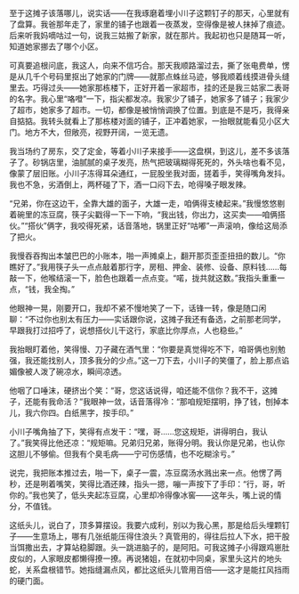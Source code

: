 至于这摊子该落哪儿，说实话——在我琢磨着埋小川子这颗钉子的那天，心里就有了盘算。我爸那年走了，家里的铺子也跟着一夜蒸发，空得像是被人抹掉了痕迹。后来听我妈嘀咕过一句，说我三姑搬了新家，就在那片。我起初也只是随耳一听，知道她家挪去了哪个小区。

可真要追根问底，我这人，向来不信巧合。那天我顺路溜过去，撕了张电费单，愣是从几千个号码里抠出了她家的门牌——就那点蛛丝马迹，够我顺着线摸进骨头缝里去。巧得过头——她家那栋楼下，正好开着一家超市，挂的还是我三姑家二表哥的名字。我心里“咯噔”一下，指尖都发凉。我家少了铺子，她家多了铺子；我家少了超市，她家多了超市。一切，都像是被悄悄调换了位置。到底是不是巧，我得亲自掂掂。我转头就看上了那栋楼对面的铺子，正冲着她家，一抬眼就能看见小区大门。地方不大，但敞亮，视野开阔，一览无遗。

我当场约了房东，交了定金，等着小川子来接手——这盘棋，到这儿，差不多该落子了。砂锅店里，油腻腻的桌子发亮，热气把玻璃糊得死死的，外头啥也看不见，像蒙了层旧账。小川子冻得耳朵通红，一屁股坐我对面，搓着手，笑得嘴角发抖。我也不急，劣酒倒上，两杯碰了下，酒一口闷下去，呛得嗓子眼发辣。

“兄弟，你在这边干，全靠大雄的面子，大雄一走，咱俩得支棱起来。”我慢悠悠剔着碗里的冻豆腐，筷子尖戳得一下一下响，“我出钱，你出力，这买卖——咱俩搭伙。”“搭伙”俩字，我咬得死紧，话音落地，锅里正好“咕嘟”一声滚响，像给这局添了把火。

我慢吞吞掏出本皱巴巴的小账本，啪一声摊桌上，翻开那页歪歪扭扭的数儿。“你瞧好了。”我用筷子头一点点敲着那行字，房租、押金、装修、设备、原料钱……每敲一下，他喉结滚一下，脸色也跟着一点点变。“喏，拢共就这数。”我指头重重一点，“钱，我全掏。”

他眼神一晃，刚要开口，我却不紧不慢地笑了一下，话锋一转，像是随口闲聊：“不过你也别太有压力——实话跟你说，这摊子我还有备选，之前那老同学，早跟我打过招呼了，说想搭伙儿干这行，家底比你厚点，人也稳些。”

我抬眼盯着他，笑得慢、刀子藏在酒气里：“你要是真觉得吃不下，咱哥俩也别勉强，我还能找别人，顶多我分的少点。”这一刀下去，小川子的笑僵了，脸上那点谄媚像被人泼了碗凉水，瞬间凉透。

他咽了口唾沫，硬挤出个笑：“哥，您这话说得，咱还能不信你？我不干，这摊子，还能有我命活？”我眼神一敛，话音落得冷：“那咱规矩摆明，挣了钱，刨掉本儿，我六你四。白纸黑字，按手印。”

小川子嘴角抽了下，笑得有点发干：“嘿，哥……您这规矩，讲得明白，我认了。”我笑得比他还凉：“规矩嘛。兄弟归兄弟，账得分明。我认你是兄弟，也认你这胆儿不够偷。但我有个臭毛病——宁可伤感情，也不吃糊涂亏。”

说完，我把账本推过去，啪一下，桌子一震，冻豆腐汤水溅出来一点。他愣了两秒，还是咧着嘴笑，笑得比酒还辣，指头一摁，嘣一声按下了手印：“行，哥，听你的。”我也笑了，低头夹起冻豆腐，心里却冷得像冰窖——这年头，嘴上说的情分，不值钱。

这纸头儿，说白了，顶多算摆设。我要六成利，别以为我心黑，那是给后头埋颗钉子——生意场上，哪有几张纸能压得住浪头？真管用的，得往后拉人下水，把干股当饵撒出去，才算站稳脚跟。头一跳进脑子的，是阿阳。可我这摊子小得跟鸡崽肚皮似的，人家眼皮都懒得撩一撩。再说猪姐，在就初中同桌，家里头这片的地头蛇，关系盘根错节。她指缝漏点风，都比这纸头儿管用百倍——这才是能扛风挡雨的硬门面。